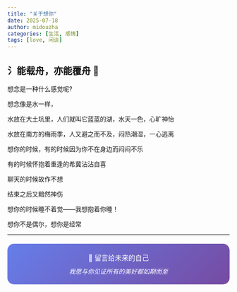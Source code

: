 ```yaml
---
title: "关于想你"
date: 2025-07-18
author: midouzha
categories: [生活, 感情]
tags: [love, 闲谈]
---
```


## 氵能载舟，亦能覆舟 🌟

想念是一种什么感觉呢?

想念像是水一样，

水放在大土坑里，人们就叫它蓝蓝的湖，水天一色，心旷神怡

水放在南方的梅雨季，人又避之而不及，闷热潮湿，一心逃离

想你的时候，有的时候因为你不在身边而闷闷不乐

有的时候怀抱着重逢的希冀沾沾自喜

聊天的时候故作不想

结束之后又黯然神伤

想你的时候睡不着觉——我想抱着你睡！

想你不是偶尔，想你是经常

---

<div style="text-align: center; padding: 20px; background: linear-gradient(135deg, #667eea 0%, #764ba2 100%); border-radius: 15px; color: white; margin: 20px 0;">
  <p style="margin: 0; font-size: 1.1em;">💌 留言给未来的自己</p>
  <p style="margin: 10px 0 0 0; font-style: italic;">我愿与你见证所有的美好都如期而至</p>
</div>
